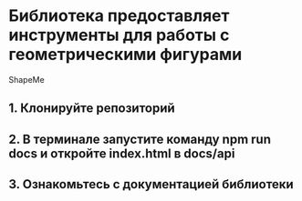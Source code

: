 # Библиотека предоставляет инструменты для работы с геометрическими фигурами

ShapeMe

## 1. Клонируйте репозиторий

## 2. В терминале запустите команду npm run docs и откройте index.html в docs/api

## 3. Ознакомьтесь с документацией библиотеки
